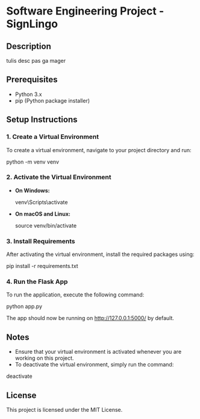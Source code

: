 # Software Engineering Project - SignLingo

## Description
tulis desc pas ga mager

## Prerequisites

- Python 3.x
- pip (Python package installer)

## Setup Instructions

### 1. Create a Virtual Environment

To create a virtual environment, navigate to your project directory and run:

python -m venv venv

### 2. Activate the Virtual Environment

- **On Windows:**

  venv\Scripts\activate

- **On macOS and Linux:**

  source venv/bin/activate

### 3. Install Requirements

After activating the virtual environment, install the required packages using:

pip install -r requirements.txt

### 4. Run the Flask App

To run the application, execute the following command:

python app.py

The app should now be running on http://127.0.0.1:5000/ by default.

## Notes

- Ensure that your virtual environment is activated whenever you are working on this project.
- To deactivate the virtual environment, simply run the command:

deactivate

## License

This project is licensed under the MIT License.
